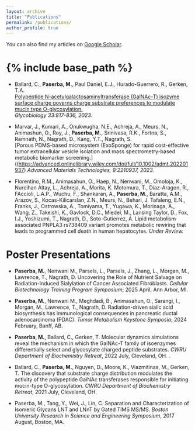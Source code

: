 ```yaml
---
layout: archive
title: "Publications"
permalink: /publications/
author_profile: true
---
```


  You can also find my articles on [Google Scholar](https://scholar.google.com/citations?user=iVey3jgAAAAJ&hl=en).
  
{% include base_path %}
======
*  Ballard, C., <b>Paserba, M.</b>, Paul Daniel, E.J., Hurado-Guerrero, R., Gerken, T.A. <br>[Polypeptide N-acetylgalactosaminyltransferase (GalNAc-T) isozyme surface charge governs charge substrate preferences to modulate mucin type O-glycosylation.](https://academic.oup.com/glycob/article/33/10/817/7239863)<br><em> Glycobiology 33:817-836, 2023</em>.

* Marvar, J., Kumari, A., Onukwugha, N.E., Achreja, A., Meurs, N., Animashun, O., Roy, J., <b>Paserba, M.</b>, Srinivasa, R.K., Fortna, S., Ramnath, N., Nagrath, D., Kang, Y.T., Nagrath, S.  <br>[Porous PDMS-based microsystem (ExoSponge) for rapid cost-effective tumor extracellular vesicle isolation and mass spectrometry-based metabolic biomarker screening.]((https://advanced.onlinelibrary.wiley.com/doi/full/10.1002/admt.202201937) <em> Advanced Materials Technologies, 9:2210937, 2023.</em>

* Florentino, R.M., Animasahun, O., Haep, N., Nenwani, M., Omoloja, K., Nurcihan Altay, L., Achreja, A., Morita, K. Motomura, T., Diaz-Aragon, R., FAccioli, L.A.P., Wuchu, F., Shankaran, A., <b>Paserba, M.</b>, Baratta, A.M., Arazov, S., Kocas-Kilicarslan, Z.N., Meurs, N., Behari, J. Tafaleng, E.N., Franks, J., Ostrowska, A., Tomiyama, T., Yugawa, K., Morinaga, A., Wang, Z., Takeishi, K., Gavlock, D.C., Miedel, M., Lansing Taylor, D., Fox, I.J., Yoshizumi, T., Nagrath, D., Soto-Gutierrez, A. Lipid metabolism associated PNPLA3 rs738409 variant promotes metabolic rewiring that leads to programmed cell death in human hepatocytes. <em> Under Review.</em>

<b>Poster Presentations</b>
======
* <b>Paserba, M.</b>, Nenwani M., Parsels, L., Parsels, J., Zhang, L., Morgan, M., Lawrence, T., Nagrath, D. Uncovering the Role of Nutrient Salvage on Radiation-Induced Sialylation of Cancer Associated Fibroblasts. <em>Cellular Biotechnology Training Program Symposium</em>; 2025 April, Ann Arbor, MI.

* <b>Paserba, M.</b>, Nenwani M., Meghdadi, B., Animasahun, O., Sarangi, I., Morgan, M., Lawrence, T., Nagrath, D. Radiation-driven sialic acid biosynthesis has immunological consequences in pancreatic ductal adenocarcinoma (PDAC). <em>Tumor Metabolism Keystone Symposia</em>; 2024 February, Banff, AB.

* <b> Paserba, M.</b>, Ballard, C., Gerken, T. Molecular dynamics simulations reveal the mechanism in which the GalNAc-T family of isoenzymes differentially select and glycosylate charged peptide substrates. <em>CWRU Department of Biochemistry Retreat</em>, 2022 July, Cleveland, OH. .

* Ballard, C., <b> Paserba, M.</b>, Nguyen, D., Moore, K., Viazmitinas, M., Gerken, T. The discovery that substrate charge distribution modulates the activity of the polypeptide GalNAc transferases responsible for initiating mucin-type O-glycosylation. <em>CWRU Department of Biochemistry Retreat</em>, 2021 July, Cleveland, OH.

* Paserba, M., Tang, Y., Wei, J., Lin, C. Separation and Characterization of Isomeric Glycans LNT and LNnT by Gated TIMS MS/MS. <em>Boston University Research in Science and Engineering Symposium</em>, 2017 August, Boston, MA.

